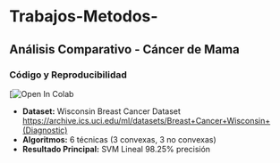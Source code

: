 # Trabajos-Metodos-
## Análisis Comparativo - Cáncer de Mama

### Código y Reproducibilidad
[![Open In Colab](https://colab.research.google.com/drive/1qFXaxEYKzKKd8Ufe-P5go5IGyFmaz9OP?usp=sharing)

- **Dataset:** Wisconsin Breast Cancer Dataset
https://archive.ics.uci.edu/ml/datasets/Breast+Cancer+Wisconsin+(Diagnostic)
- **Algoritmos:** 6 técnicas (3 convexas, 3 no convexas)  
- **Resultado Principal:** SVM Lineal 98.25% precisión
